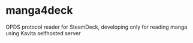 manga4deck
==========

OPDS protocol reader for SteamDeck, developing only for reading manga using Kavita selfhosted server